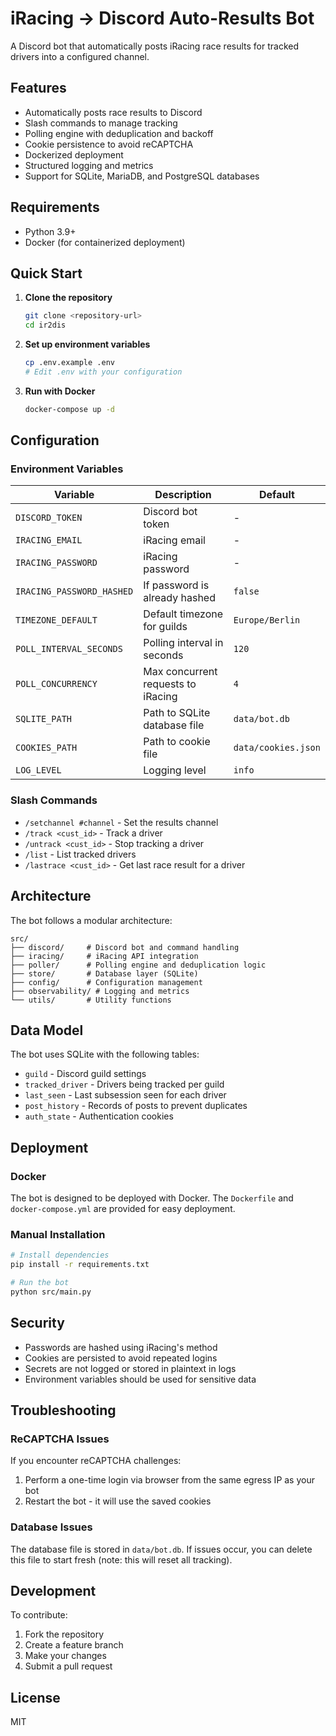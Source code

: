 # iRacing → Discord Auto-Results Bot

A Discord bot that automatically posts iRacing race results for tracked drivers into a configured channel.

## Features

- Automatically posts race results to Discord
- Slash commands to manage tracking
- Polling engine with deduplication and backoff
- Cookie persistence to avoid reCAPTCHA
- Dockerized deployment
- Structured logging and metrics
- Support for SQLite, MariaDB, and PostgreSQL databases

## Requirements

- Python 3.9+
- Docker (for containerized deployment)

## Quick Start

1. **Clone the repository**
   ```bash
   git clone <repository-url>
   cd ir2dis
   ```

2. **Set up environment variables**
   ```bash
   cp .env.example .env
   # Edit .env with your configuration
   ```

3. **Run with Docker**
   ```bash
   docker-compose up -d
   ```

## Configuration

### Environment Variables

| Variable | Description | Default |
|----------|-------------|---------|
| `DISCORD_TOKEN` | Discord bot token | - |
| `IRACING_EMAIL` | iRacing email | - |
| `IRACING_PASSWORD` | iRacing password | - |
| `IRACING_PASSWORD_HASHED` | If password is already hashed | `false` |
| `TIMEZONE_DEFAULT` | Default timezone for guilds | `Europe/Berlin` |
| `POLL_INTERVAL_SECONDS` | Polling interval in seconds | `120` |
| `POLL_CONCURRENCY` | Max concurrent requests to iRacing | `4` |
| `SQLITE_PATH` | Path to SQLite database file | `data/bot.db` |
| `COOKIES_PATH` | Path to cookie file | `data/cookies.json` |
| `LOG_LEVEL` | Logging level | `info` |

### Slash Commands

- `/setchannel #channel` - Set the results channel
- `/track <cust_id>` - Track a driver
- `/untrack <cust_id>` - Stop tracking a driver
- `/list` - List tracked drivers
- `/lastrace <cust_id>` - Get last race result for a driver

## Architecture

The bot follows a modular architecture:

```
src/
├── discord/     # Discord bot and command handling
├── iracing/     # iRacing API integration
├── poller/      # Polling engine and deduplication logic
├── store/       # Database layer (SQLite)
├── config/      # Configuration management
├── observability/ # Logging and metrics
└── utils/       # Utility functions
```

## Data Model

The bot uses SQLite with the following tables:

- `guild` - Discord guild settings
- `tracked_driver` - Drivers being tracked per guild
- `last_seen` - Last subsession seen for each driver
- `post_history` - Records of posts to prevent duplicates
- `auth_state` - Authentication cookies

## Deployment

### Docker

The bot is designed to be deployed with Docker. The `Dockerfile` and `docker-compose.yml` are provided for easy deployment.

### Manual Installation

```bash
# Install dependencies
pip install -r requirements.txt

# Run the bot
python src/main.py
```

## Security

- Passwords are hashed using iRacing's method
- Cookies are persisted to avoid repeated logins
- Secrets are not logged or stored in plaintext in logs
- Environment variables should be used for sensitive data

## Troubleshooting

### ReCAPTCHA Issues

If you encounter reCAPTCHA challenges:

1. Perform a one-time login via browser from the same egress IP as your bot
2. Restart the bot - it will use the saved cookies

### Database Issues

The database file is stored in `data/bot.db`. If issues occur, you can delete this file to start fresh (note: this will reset all tracking).

## Development

To contribute:

1. Fork the repository
2. Create a feature branch
3. Make your changes
4. Submit a pull request

## License

MIT
